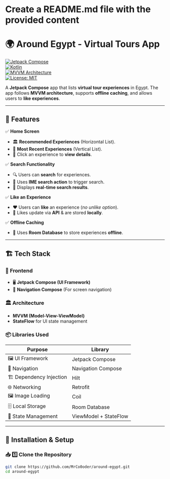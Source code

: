 # Create a README.md file with the provided content

# 🌍 **Around Egypt - Virtual Tours App**  
[![Jetpack Compose](https://img.shields.io/badge/Jetpack%20Compose-%230080FF.svg?style=for-the-badge&logo=android&logoColor=white)](https://developer.android.com/jetpack/compose)  
[![Kotlin](https://img.shields.io/badge/Kotlin-%230095D5.svg?style=for-the-badge&logo=kotlin&logoColor=white)](https://kotlinlang.org/)  
[![MVVM Architecture](https://img.shields.io/badge/Architecture-MVVM-blue?style=for-the-badge)](https://developer.android.com/jetpack/guide)  
[![License: MIT](https://img.shields.io/badge/License-MIT-green.svg?style=for-the-badge)](LICENSE)  

A **Jetpack Compose** app that lists **virtual tour experiences** in Egypt. The app follows **MVVM architecture**, supports **offline caching**, and allows users to **like experiences**.

---

## 📌 **Features**
✅ **Home Screen**  
- 🏛 **Recommended Experiences** (Horizontal List).  
- 🏺 **Most Recent Experiences** (Vertical List).  
- 🎯 Click an experience to **view details**.  

✅ **Search Functionality**  
- 🔍 Users can **search** for experiences.  
- 🚀 Uses **IME search action** to trigger search.  
- 📝 Displays **real-time search results**.  

✅ **Like an Experience**  
- ❤️ Users can **like** an experience (*no unlike option*).  
- 🔄 Likes update via **API** & are stored **locally**.  

✅ **Offline Caching**  
- 📶 Uses **Room Database** to store experiences **offline**.  

---

## 🏗 **Tech Stack**
### 🎨 **Frontend**
- 🖥 **Jetpack Compose (UI Framework)**  
- 🚀 **Navigation Compose** (For screen navigation)  

### 🏛 **Architecture**
- **MVVM (Model-View-ViewModel)**
- **StateFlow** for UI state management  

### 📦 **Libraries Used**
| Purpose               | Library |
|----------------------|---------|
| 🖼 UI Framework         | Jetpack Compose |
| 🧭 Navigation           | Navigation Compose |
| 🏗 Dependency Injection | Hilt |
| 🌐 Networking          | Retrofit |
| 🖼 Image Loading       | Coil |
| 🗄 Local Storage       | Room Database |
| 🔄 State Management    | ViewModel + StateFlow |

---

## 🚀 **Installation & Setup**
### 📥 1️⃣ Clone the Repository  
```sh
git clone https://github.com/MrCo0oder/around-egypt.git
cd around-egypt
